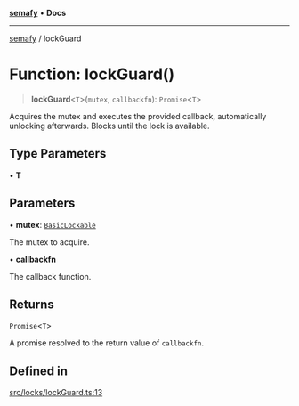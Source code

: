 [**semafy**](../README.md) • **Docs**

***

[semafy](../globals.md) / lockGuard

# Function: lockGuard()

> **lockGuard**\<`T`\>(`mutex`, `callbackfn`): `Promise`\<`T`\>

Acquires the mutex and executes the provided callback, automatically
unlocking afterwards. Blocks until the lock is available.

## Type Parameters

• **T**

## Parameters

• **mutex**: [`BasicLockable`](../interfaces/BasicLockable.md)

The mutex to acquire.

• **callbackfn**

The callback function.

## Returns

`Promise`\<`T`\>

A promise resolved to the return value of `callbackfn`.

## Defined in

[src/locks/lockGuard.ts:13](https://github.com/havelessbemore/semafy/blob/bc2afcafa5917c57eff4df5c0126278459b970d5/src/locks/lockGuard.ts#L13)
